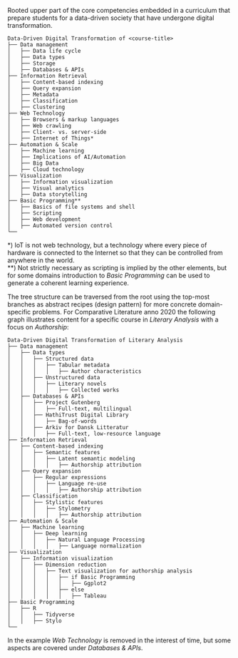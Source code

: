 Rooted upper part of the core competencies embedded in a curriculum that prepare students for a data-driven society that have undergone digital transformation.

```
Data-Driven Digital Transformation of <course-title>
├── Data management
│   ├── Data life cycle
│   ├── Data types
│   ├── Storage
│   ├── Databases & APIs
├── Information Retrieval
│   ├── Content-based indexing
│   ├── Query expansion
│   ├── Metadata
│   ├── Classification
│   ├── Clustering
├── Web Technology
│   ├── Browsers & markup languages
│   ├── Web crawling
│   ├── Client- vs. server-side
│   ├── Internet of Things*
├── Automation & Scale
│   ├── Machine learning
│   ├── Implications of AI/Automation
│   ├── Big Data
│   ├── Cloud technology
├── Visualization
│   ├── Information visualization
│   ├── Visual analytics
│   ├── Data storytelling
├── Basic Programming**
│   ├── Basics of file systems and shell
│   ├── Scripting
│   ├── Web development
│   ├── Automated version control
└──
```
\*) IoT is not web technology, but a technology where every piece of hardware is connected to the Internet so that they can be controlled from anywhere in the world.  
\*\*) Not strictly necessary as scripting is implied by the other elements, but for some domains introduction to _Basic Programming_ can be used to generate a coherent learning experience.

The tree structure can be traversed from the root using the top-most branches as abstract recipes (design pattern) for more concrete domain-specific problems. For Comparative Literature anno 2020 the following graph illustrates content for a specific course in _Literary Analysis_ with a focus on _Authorship_:

```
Data-Driven Digital Transformation of Literary Analysis
├── Data management
│   ├── Data types
│   │   ├── Structured data
│   │   │   ├── Tabular metadata
│   │   │   │   ├── Author characteristics
│   │   ├── Unstructured data
│   │   │   ├── Literary novels
│   │   │   │   ├── Collected works
│   ├── Databases & APIs
│   │   ├── Project Gutenberg
│   │   │   ├── Full-text, multilingual
│   │   ├── HathiTrust Digital Library
│   │   │   ├── Bag-of-words
│   │   ├── Arkiv for Dansk Litteratur
│   │   │   ├── Full-text, low-resource language
├── Information Retrieval
│   ├── Content-based indexing
│   │   ├── Semantic features
│   │   │   ├── Latent semantic modeling
│   │   │   │   ├── Authorship attribution
│   ├── Query expansion
│   │   ├── Regular expressions
│   │   │   ├── Language re-use
│   │   │   │   ├── Authorship attribution
│   ├── Classification
│   │   ├── Stylistic features
│   │   │   ├── Stylometry
│   │   │   │   ├── Authorship attribution
├── Automation & Scale
│   ├── Machine learning
│   │   ├── Deep learning
│   │   │   ├── Natural Language Processing
│   │   │   │   ├── Language normalization
├── Visualization
│   ├── Information visualization
│   │   ├── Dimension reduction
│   │   │   ├── Text visualization for authorship analysis
│   │   │   │   ├── if Basic Programming
│   │   │   │   │   ├── Ggplot2
│   │   │   │   ├── else
│   │   │   │   │   ├── Tableau
├── Basic Programming
│   ├── R
│   │   ├── Tidyverse
│   │   ├── Stylo
└──
```
In the example _Web Technology_ is removed in the interest of time, but some aspects are covered under _Databases & APIs_.

